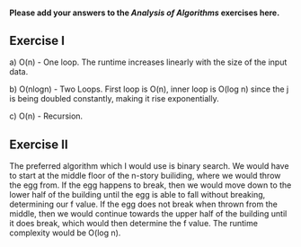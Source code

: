 #### Please add your answers to the ***Analysis of  Algorithms*** exercises here.

## Exercise I

a)
    O(n) - One loop. The runtime increases linearly with the size of the input data.

b)
    O(nlogn) - Two Loops. First loop is O(n), inner loop is O(log n) since the j is being doubled constantly, making it rise exponentially. 


c)
    O(n) - Recursion. 

## Exercise II

   The preferred algorithm which I would use is binary search. We would have to start at the middle floor of the n-story builiding, where we would throw the egg from. If the egg happens to break, then we would move down to the lower half of the building until the egg is able to fall without breaking, determining our f value. If the egg does not break when thrown from the middle, then we would continue towards the upper half of the building until it does break, which would then determine the f value. The runtime complexity would be O(log n). 
